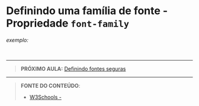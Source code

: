 # Definindo uma família de fonte - Propriedade `font-family`





###### exemplo:

``` css
```





***

> **PRÓXIMO AULA:** [Definindo fontes seguras](../9.2-font-segura-para-web)

***


> **FONTE DO CONTEÚDO**:
>
> - [W3Schools - ]()
